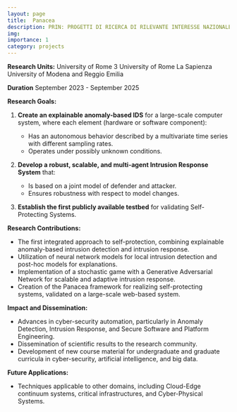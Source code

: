 ```yaml
---
layout: page
title:  Panacea
description: PRIN: PROGETTI DI RICERCA DI RILEVANTE INTERESSE NAZIONALE Bando 2022
img:
importance: 1
category: projects
---
```

**Research Units:**
University of Rome 3 
University of Rome  La Sapienza
University of Modena and Reggio Emilia

**Duration**
September 2023 - September 2025

**Research Goals:**

1. **Create an explainable anomaly-based IDS** for a large-scale computer system, where each element (hardware or software component):
   - Has an autonomous behavior described by a multivariate time series with different sampling rates.
   - Operates under possibly unknown conditions.

2. **Develop a robust, scalable, and multi-agent Intrusion Response System** that:
   - Is based on a joint model of defender and attacker.
   - Ensures robustness with respect to model changes.

3. **Establish the first publicly available testbed** for validating Self-Protecting Systems.

**Research Contributions:**

- The first integrated approach to self-protection, combining explainable anomaly-based intrusion detection and intrusion response.
- Utilization of neural network models for local intrusion detection and post-hoc models for explanations.
- Implementation of a stochastic game with a Generative Adversarial Network for scalable and adaptive intrusion response.
- Creation of the Panacea framework for realizing self-protecting systems, validated on a large-scale web-based system.

**Impact and Dissemination:**

- Advances in cyber-security automation, particularly in Anomaly Detection, Intrusion Response, and Secure Software and Platform Engineering.
- Dissemination of scientific results to the research community.
- Development of new course material for undergraduate and graduate curricula in cyber-security, artificial intelligence, and big data.

**Future Applications:**

- Techniques applicable to other domains, including Cloud-Edge continuum systems, critical infrastructures, and Cyber-Physical Systems.

